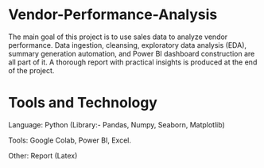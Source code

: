 # Vendor-Performance-Analysis

The main goal of this project is to use sales data to analyze vendor performance. Data ingestion, cleansing, exploratory data analysis (EDA), summary generation automation, and Power BI dashboard construction are all part of it. A thorough report with practical insights is produced at the end of the project.
# Tools and Technology

Language: Python (Library:- Pandas, Numpy, Seaborn, Matplotlib)

Tools: Google Colab, Power BI, Excel.

Other: Report (Latex)
